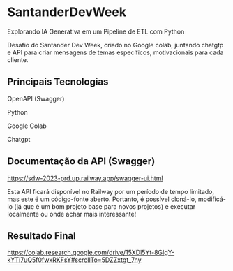 # SantanderDevWeek
Explorando IA Generativa em um Pipeline de ETL com Python

Desafio do Santander Dev Week, criado no Google colab, juntando chatgtp e API para criar mensagens de temas específicos, motivacionais para cada cliente. 

## Principais Tecnologias
OpenAPI (Swagger)

Python

Google Colab

Chatgpt

## Documentação da API (Swagger)
https://sdw-2023-prd.up.railway.app/swagger-ui.html

Esta API ficará disponível no Railway por um período de tempo limitado, mas este é um código-fonte aberto. Portanto, é possível cloná-lo, modificá-lo (já que é um bom projeto base para novos projetos) e executar localmente ou onde achar mais interessante! 

## Resultado Final 

https://colab.research.google.com/drive/15XDl5Yt-8GIgY-kYTi7uQ5f0fwxRKFsY#scrollTo=5DZZxtgt_7ny
